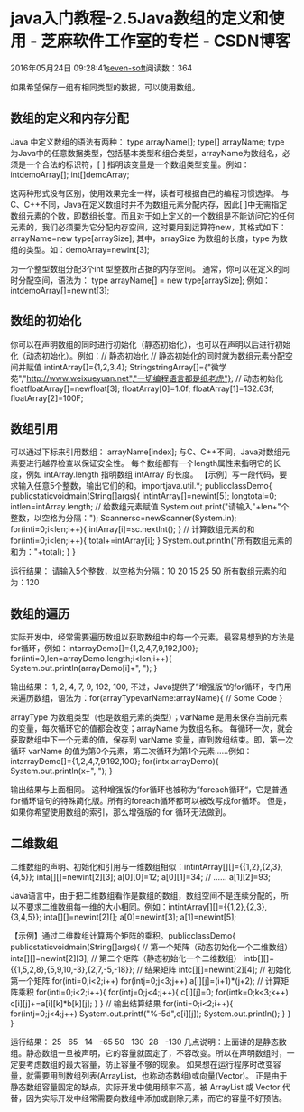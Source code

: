 
# java入门教程-2.5Java数组的定义和使用 -  芝麻软件工作室的专栏 - CSDN博客


2016年05月24日 09:28:41[seven-soft](https://me.csdn.net/softn)阅读数：364


如果希望保存一组有相同类型的数据，可以使用数组。
## 数组的定义和内存分配
Java 中定义数组的语法有两种：
type arrayName[];
type[] arrayName;
type 为Java中的任意数据类型，包括基本类型和组合类型，arrayName为数组名，必须是一个合法的标识符，[ ] 指明该变量是一个数组类型变量。例如：intdemoArray[];
int[]demoArray;

这两种形式没有区别，使用效果完全一样，读者可根据自己的编程习惯选择。
与C、C++不同，Java在定义数组时并不为数组元素分配内存，因此[ ]中无需指定数组元素的个数，即数组长度。而且对于如上定义的一个数组是不能访问它的任何元素的，我们必须要为它分配内存空间，这时要用到运算符new，其格式如下：
arrayName=new type[arraySize];
其中，arraySize 为数组的长度，type 为数组的类型。如：demoArray=newint[3];

为一个整型数组分配3个int 型整数所占据的内存空间。
通常，你可以在定义的同时分配空间，语法为：
type arrayName[] = new type[arraySize];
例如：intdemoArray[]=newint[3];

## 数组的初始化
你可以在声明数组的同时进行初始化（静态初始化），也可以在声明以后进行初始化（动态初始化）。例如：// 静态初始化
// 静态初始化的同时就为数组元素分配空间并赋值
intintArray[]={1,2,3,4};
StringstringArray[]={"微学苑","http://www.weixueyuan.net","一切编程语言都是纸老虎"};
// 动态初始化
floatfloatArray[]=newfloat[3];
floatArray[0]=1.0f;
floatArray[1]=132.63f;
floatArray[2]=100F;

## 数组引用
可以通过下标来引用数组：
arrayName[index];
与C、C++不同，Java对数组元素要进行越界检查以保证安全性。
每个数组都有一个length属性来指明它的长度，例如 intArray.length 指明数组 intArray 的长度。
【示例】写一段代码，要求输入任意5个整数，输出它们的和。importjava.util.*;
publicclassDemo{
publicstaticvoidmain(String[]args){
intintArray[]=newint[5];
longtotal=0;
intlen=intArray.length;
// 给数组元素赋值
System.out.print("请输入"+len+"个整数，以空格为分隔：");
Scannersc=newScanner(System.in);
for(inti=0;i<len;i++){
intArray[i]=sc.nextInt();
}
// 计算数组元素的和
for(inti=0;i<len;i++){
total+=intArray[i];
}
System.out.println("所有数组元素的和为："+total);
}
}

运行结果：
请输入5个整数，以空格为分隔：10 20 15 25 50
所有数组元素的和为：120
## 数组的遍历
实际开发中，经常需要遍历数组以获取数组中的每一个元素。最容易想到的方法是for循环，例如：intarrayDemo[]={1,2,4,7,9,192,100};
for(inti=0,len=arrayDemo.length;i<len;i++){
System.out.println(arrayDemo[i]+", ");
}

输出结果：
1, 2, 4, 7, 9, 192, 100,
不过，Java提供了”增强版“的for循环，专门用来遍历数组，语法为：for(arrayTypevarName:arrayName){
// Some Code
}

arrayType 为数组类型（也是数组元素的类型）；varName 是用来保存当前元素的变量，每次循环它的值都会改变；arrayName 为数组名称。
每循环一次，就会获取数组中下一个元素的值，保存到 varName 变量，直到数组结束。即，第一次循环 varName 的值为第0个元素，第二次循环为第1个元素......例如：intarrayDemo[]={1,2,4,7,9,192,100};
for(intx:arrayDemo){
System.out.println(x+", ");
}

输出结果与上面相同。
这种增强版的for循环也被称为”foreach循环“，它是普通for循环语句的特殊简化版。所有的foreach循环都可以被改写成for循环。
但是，如果你希望使用数组的索引，那么增强版的 for 循环无法做到。
## 二维数组
二维数组的声明、初始化和引用与一维数组相似：intintArray[][]={{1,2},{2,3},{4,5}};
inta[][]=newint[2][3];
a[0][0]=12;
a[0][1]=34;
// ......
a[1][2]=93;

Java语言中，由于把二维数组看作是数组的数组，数组空间不是连续分配的，所以不要求二维数组每一维的大小相同。例如：intintArray[][]={{1,2},{2,3},{3,4,5}};
inta[][]=newint[2][];
a[0]=newint[3];
a[1]=newint[5];

【示例】通过二维数组计算两个矩阵的乘积。publicclassDemo{
publicstaticvoidmain(String[]args){
// 第一个矩阵（动态初始化一个二维数组）
inta[][]=newint[2][3];
// 第二个矩阵（静态初始化一个二维数组）
intb[][]={{1,5,2,8},{5,9,10,-3},{2,7,-5,-18}};
// 结果矩阵
intc[][]=newint[2][4];
// 初始化第一个矩阵
for(inti=0;i<2;i++)
for(intj=0;j<3;j++)
a[i][j]=(i+1)*(j+2);
// 计算矩阵乘积
for(inti=0;i<2;i++){
for(intj=0;j<4;j++){
c[i][j]=0;
for(intk=0;k<3;k++)
c[i][j]+=a[i][k]*b[k][j];
}
}
// 输出结算结果
for(inti=0;i<2;i++){
for(intj=0;j<4;j++)
System.out.printf("%-5d",c[i][j]);
System.out.println();
}
}
}

运行结果：
25   65   14   -65
50   130  28   -130
几点说明：上面讲的是静态数组。静态数组一旦被声明，它的容量就固定了，不容改变。所以在声明数组时，一定要考虑数组的最大容量，防止容量不够的现象。
如果想在运行程序时改变容量，就需要用到数组列表(ArrayList，也称动态数组)或向量(Vector)。
正是由于静态数组容量固定的缺点，实际开发中使用频率不高，被 ArrayList 或 Vector 代替，因为实际开发中经常需要向数组中添加或删除元素，而它的容量不好预估。


